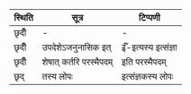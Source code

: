 | स्थिति | सूत्र | टिप्पणी |
| ----- | ------- | ------ |
| छृदीँ | - | - |
| छृदीँ | उपदेशेऽजनुनासिक इत् | ईँ-इत्यस्य इत्संज्ञा |
| छृदीँ | शेषात् कर्तरि परस्मैपदम् | इति परस्मैपदम् |
| छृद् | तस्य लोपः | इत्संज्ञकस्य लोपः |
